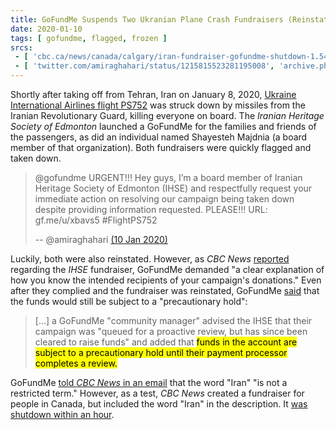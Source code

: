 ```yaml
---
title: GoFundMe Suspends Two Ukranian Plane Crash Fundraisers (Reinstated)
date: 2020-01-10
tags: [ gofundme, flagged, frozen ]
srcs:
 - [ 'cbc.ca/news/canada/calgary/iran-fundraiser-gofundme-shutdown-1.5424070', 'archive.ph/LxkGV' ]
 - [ 'twitter.com/amiraghahari/status/1215815523281195008', 'archive.ph/jdb5y' ]
---
```


Shortly after taking off from Tehran, Iran on January 8, 2020, [Ukraine
International Airlines flight PS752](https://archive.ph/Sz2vZ) was struck down
by missiles from the Iranian Revolutionary Guard, killing everyone on board.
The _Iranian Heritage Society of Edmonton_ launched a GoFundMe for the families
and friends of the passengers, as did an individual named Shayesteh Majdnia (a
board member of that organization). Both fundraisers were quickly flagged and
taken down.

> @gofundme URGENT!!! Hey guys, I’m a board member of Iranian Heritage Society
> of Edmonton (IHSE) and respectfully request your immediate action on
> resolving our campaign being taken down despite providing information
> requested. PLEASE!!! URL: gf.me/u/xbavs5 #FlightPS752
>
> -- @amiraghahari [(10 Jan 2020)](https://archive.ph/jdb5y)

Luckily, both were also reinstated. However, as _CBC News_
[reported](https://archive.ph/LxkGV#selection-1745.153-1745.242) regarding the
_IHSE_ fundraiser, GoFundMe demanded "a clear explanation of how you know the
intended recipients of your campaign's donations." Even after they complied and
the fundraiser was reinstated, GoFundMe
[said](https://archive.ph/LxkGV#selection-2085.45-2085.313) that the funds
would still be subject to a "precautionary hold":

> [...] a GoFundMe "community manager" advised the IHSE that their campaign was
> "queued for a proactive review, but has since been cleared to raise funds"
> and added that <mark>funds in the account are subject to a precautionary hold
> until their payment processor completes a review.</mark>

GoFundMe [told _CBC News_ in an
email](https://archive.ph/LxkGV#selection-2237.0-2237.93) that the word "Iran"
"is not a restricted term." However, as a test, _CBC News_ created a fundraiser
for people in Canada, but included the word "Iran" in the description. It [was
shutdown within an hour](https://archive.ph/LxkGV#selection-2221.0-2221.261).
